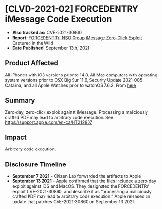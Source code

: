 # [CLVD-2021-02] FORCEDENTRY iMessage Code Execution

* **Also tracked as:** CVE-2021-30860
* **Report:** [FORCEDENTRY: NSO Group iMessage Zero-Click Exploit Captured in the Wild](https://citizenlab.ca/2021/09/forcedentry-nso-group-imessage-zero-click-exploit-captured-in-the-wild/)
* **Date Published:** September 13th, 2021


## Product Affected

All iPhones with iOS versions prior to 14.8, All Mac computers with operating system versions prior to OSX Big Sur 11.6, Security Update 2021-005 Catalina, and all Apple Watches prior to watchOS 7.6.2. From [here](https://support.apple.com/en-ca/HT212807)

## Summary

Zero-day, zero-click exploit against iMessage. Processing a maliciously crafted PDF may lead to arbitrary code execution. See: https://support.apple.com/en-ca/HT212807

## Impact

Arbitrary code execution.

## Disclosure Timeline

- **September 7 2021** - Citizen Lab forwarded the artifacts to Apple 
- **September 13 2021** - Apple confirmed that the files included a zero-day exploit against iOS and MacOS. They designated the FORCEDENTRY exploit CVE-2021-30860, and describe it as “processing a maliciously crafted PDF may lead to arbitrary code execution.” Apple released an update that patches CVE-2021-30860 on September 13 2021. 
